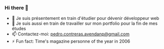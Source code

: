 ### Hi there 👋

<!--
**pcavendano/pcavendano** is a ✨ _special_ ✨ repository because its `README.md` (this file) appears on your GitHub profile.
-->


- 🌱 Je suis présentement en train d'étudier pour dévenir développeur web
- 🔭 Je suis aussi en train de travailler sur mon portfolio pour la fin de mes études
- 📫 Contactez-moi: pedro.contreras.avendanp@gmail.com
- ⚡ Fun fact: Time's magazine personne of the year in 2006